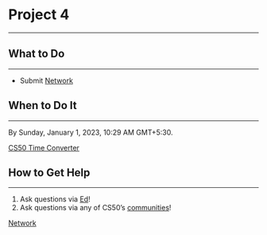 # Project 4

---

## What to Do

---

- Submit [Network](Project%204%20328302af4cf5476195adb6fc4e1c1bed/Network%202a60475ce404419fb56847997f9bd8d8.md)

## When to Do It

---

By Sunday, January 1, 2023, 10:29 AM GMT+5:30.

[CS50 Time Converter](https://time.cs50.io/20221231T2359-0500)

## How to Get Help

---

1. Ask questions via [Ed](https://cs50.edx.org/ed)!
2. Ask questions via any of CS50’s [communities](https://cs50.harvard.edu/web/2020/communities/)!

[Network](Project%204%20328302af4cf5476195adb6fc4e1c1bed/Network%202a60475ce404419fb56847997f9bd8d8.md)